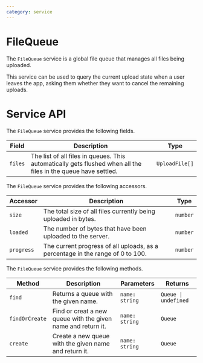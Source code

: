 ```yaml
---
category: service
---
```


# FileQueue

The `FileQueue` service is a global file queue that manages all files being uploaded.

This service can be used to query the current upload state when a user leaves the app, asking them whether they want to cancel the remaining uploads.

# Service API

The `FileQueue` service provides the following fields.

| Field   | Description                                                                                                    | Type           |
| ------- | -------------------------------------------------------------------------------------------------------------- | -------------- |
| `files` | The list of all files in queues. This automatically gets flushed when all the files in the queue have settled. | `UploadFile[]` |

The `FileQueue` service provides the following accessors.

| Accessor   | Description                                                                    | Type     |
| ---------- | ------------------------------------------------------------------------------ | -------- |
| `size`     | The total size of all files currently being uploaded in bytes.                 | `number` |
| `loaded`   | The number of bytes that have been uploaded to the server.                     | `number` |
| `progress` | The current progress of all uploads, as a percentage in the range of 0 to 100. | `number` |

The `FileQueue` service provides the following methods.

| Method         | Description                                                  | Parameters     | Returns              |
| -------------- | ------------------------------------------------------------ | -------------- | -------------------- |
| `find`         | Returns a queue with the given name.                         | `name: string` | `Queue \| undefined` |
| `findOrCreate` | Find or creat a new queue with the given name and return it. | `name: string` | `Queue`              |
| `create`       | Create a new queue with the given name and return it.        | `name: string` | `Queue`              |
